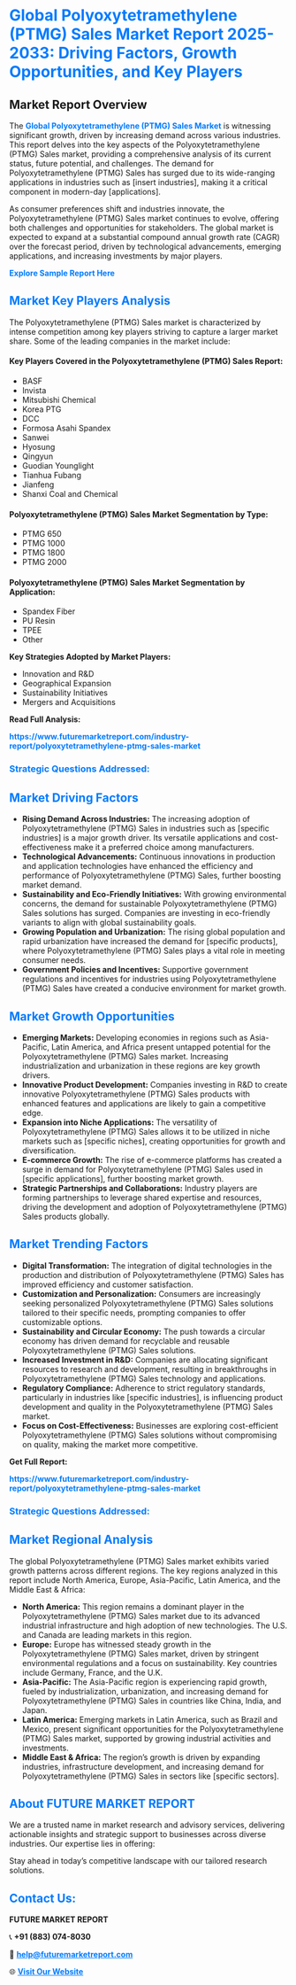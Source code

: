 <h1 style="color: #007BFF;">Global Polyoxytetramethylene (PTMG) Sales Market Report 2025-2033: Driving Factors, Growth Opportunities, and Key Players</h1>

<section id="overview">
<h2>Market Report Overview</h2>
<p>The <a href="https://www.futuremarketreport.com/industry-report/polyoxytetramethylene-ptmg-sales-market" style="color: #007BFF; text-decoration: none;"><strong>Global Polyoxytetramethylene (PTMG) Sales Market</strong></a> is witnessing significant growth, driven by increasing demand across various industries. This report delves into the key aspects of the Polyoxytetramethylene (PTMG) Sales market, providing a comprehensive analysis of its current status, future potential, and challenges. The demand for Polyoxytetramethylene (PTMG) Sales has surged due to its wide-ranging applications in industries such as [insert industries], making it a critical component in modern-day [applications].</p>
<p>As consumer preferences shift and industries innovate, the Polyoxytetramethylene (PTMG) Sales market continues to evolve, offering both challenges and opportunities for stakeholders. The global market is expected to expand at a substantial compound annual growth rate (CAGR) over the forecast period, driven by technological advancements, emerging applications, and increasing investments by major players.</p>
</section>

<section id="overview">
<p><a href="https://www.futuremarketreport.com/request-sample/reportId=109405" style="color: #007BFF; text-decoration: none;"><strong>Explore Sample Report Here</strong></a></p>
</section>

<section id="key-players">
<h2 style="color: #007BFF;">Market Key Players Analysis</h2>
<p>The Polyoxytetramethylene (PTMG) Sales market is characterized by intense competition among key players striving to capture a larger market share. Some of the leading companies in the market include:</p>
<h4>Key Players Covered in the Polyoxytetramethylene (PTMG) Sales Report:</h4>
<ul><li>BASF</li><li>Invista</li><li>Mitsubishi Chemical</li><li>Korea PTG</li><li>DCC</li><li>Formosa Asahi Spandex</li><li>Sanwei</li><li>Hyosung</li><li>Qingyun</li><li>Guodian Younglight</li><li>Tianhua Fubang</li><li>Jianfeng</li><li>Shanxi Coal and Chemical</li></ul>
<h4>Polyoxytetramethylene (PTMG) Sales Market Segmentation by Type:</h4>
<ul><li>PTMG 650</li><li>PTMG 1000</li><li>PTMG 1800</li><li>PTMG 2000</li></ul>

<h4>Polyoxytetramethylene (PTMG) Sales Market Segmentation by Application:</h4>
<ul><li>Spandex Fiber</li><li>PU Resin</li><li>TPEE</li><li>Other</li></ul>
<p><strong>Key Strategies Adopted by Market Players:</strong></p>
<ul>
<li>Innovation and R&D</li>
<li>Geographical Expansion</li>
<li>Sustainability Initiatives</li>
<li>Mergers and Acquisitions</li>
</ul>
</section>

<section>
<p><strong>Read Full Analysis: </strong></p><a href="https://www.futuremarketreport.com/industry-report/polyoxytetramethylene-ptmg-sales-market" style="color: #007BFF; text-decoration: none;"><strong>https://www.futuremarketreport.com/industry-report/polyoxytetramethylene-ptmg-sales-market</strong></a>
<h3 style="color: #007BFF;">Strategic Questions Addressed:</h3>
</section>

<section id="driving-factors">
<h2 style="color: #007BFF;">Market Driving Factors</h2>
<ul>
<li><strong>Rising Demand Across Industries:</strong> The increasing adoption of Polyoxytetramethylene (PTMG) Sales in industries such as [specific industries] is a major growth driver. Its versatile applications and cost-effectiveness make it a preferred choice among manufacturers.</li>
<li><strong>Technological Advancements:</strong> Continuous innovations in production and application technologies have enhanced the efficiency and performance of Polyoxytetramethylene (PTMG) Sales, further boosting market demand.</li>
<li><strong>Sustainability and Eco-Friendly Initiatives:</strong> With growing environmental concerns, the demand for sustainable Polyoxytetramethylene (PTMG) Sales solutions has surged. Companies are investing in eco-friendly variants to align with global sustainability goals.</li>
<li><strong>Growing Population and Urbanization:</strong> The rising global population and rapid urbanization have increased the demand for [specific products], where Polyoxytetramethylene (PTMG) Sales plays a vital role in meeting consumer needs.</li>
<li><strong>Government Policies and Incentives:</strong> Supportive government regulations and incentives for industries using Polyoxytetramethylene (PTMG) Sales have created a conducive environment for market growth.</li>
</ul>
</section>

<section id="growth-opportunities">
<h2 style="color: #007BFF;">Market Growth Opportunities</h2>
<ul>
<li><strong>Emerging Markets:</strong> Developing economies in regions such as Asia-Pacific, Latin America, and Africa present untapped potential for the Polyoxytetramethylene (PTMG) Sales market. Increasing industrialization and urbanization in these regions are key growth drivers.</li>
<li><strong>Innovative Product Development:</strong> Companies investing in R&D to create innovative Polyoxytetramethylene (PTMG) Sales products with enhanced features and applications are likely to gain a competitive edge.</li>
<li><strong>Expansion into Niche Applications:</strong> The versatility of Polyoxytetramethylene (PTMG) Sales allows it to be utilized in niche markets such as [specific niches], creating opportunities for growth and diversification.</li>
<li><strong>E-commerce Growth:</strong> The rise of e-commerce platforms has created a surge in demand for Polyoxytetramethylene (PTMG) Sales used in [specific applications], further boosting market growth.</li>
<li><strong>Strategic Partnerships and Collaborations:</strong> Industry players are forming partnerships to leverage shared expertise and resources, driving the development and adoption of Polyoxytetramethylene (PTMG) Sales products globally.</li>
</ul>
</section>

<section id="trending-factors">
<h2 style="color: #007BFF;">Market Trending Factors</h2>
<ul>
<li><strong>Digital Transformation:</strong> The integration of digital technologies in the production and distribution of Polyoxytetramethylene (PTMG) Sales has improved efficiency and customer satisfaction.</li>
<li><strong>Customization and Personalization:</strong> Consumers are increasingly seeking personalized Polyoxytetramethylene (PTMG) Sales solutions tailored to their specific needs, prompting companies to offer customizable options.</li>
<li><strong>Sustainability and Circular Economy:</strong> The push towards a circular economy has driven demand for recyclable and reusable Polyoxytetramethylene (PTMG) Sales solutions.</li>
<li><strong>Increased Investment in R&D:</strong> Companies are allocating significant resources to research and development, resulting in breakthroughs in Polyoxytetramethylene (PTMG) Sales technology and applications.</li>
<li><strong>Regulatory Compliance:</strong> Adherence to strict regulatory standards, particularly in industries like [specific industries], is influencing product development and quality in the Polyoxytetramethylene (PTMG) Sales market.</li>
<li><strong>Focus on Cost-Effectiveness:</strong> Businesses are exploring cost-efficient Polyoxytetramethylene (PTMG) Sales solutions without compromising on quality, making the market more competitive.</li>
</ul>
</section>

<section>
<p><strong>Get Full Report: </strong></p><a href="https://www.futuremarketreport.com/industry-report/polyoxytetramethylene-ptmg-sales-market" style="color: #007BFF; text-decoration: none;"><strong>https://www.futuremarketreport.com/industry-report/polyoxytetramethylene-ptmg-sales-market</strong></a>
<h3 style="color: #007BFF;">Strategic Questions Addressed:</h3>
</section>


<section id="regional-analysis">
<h2 style="color: #007BFF;">Market Regional Analysis</h2>
<p>The global Polyoxytetramethylene (PTMG) Sales market exhibits varied growth patterns across different regions. The key regions analyzed in this report include North America, Europe, Asia-Pacific, Latin America, and the Middle East & Africa:</p>
<ul>
<li><strong>North America:</strong> This region remains a dominant player in the Polyoxytetramethylene (PTMG) Sales market due to its advanced industrial infrastructure and high adoption of new technologies. The U.S. and Canada are leading markets in this region.</li>
<li><strong>Europe:</strong> Europe has witnessed steady growth in the Polyoxytetramethylene (PTMG) Sales market, driven by stringent environmental regulations and a focus on sustainability. Key countries include Germany, France, and the U.K.</li>
<li><strong>Asia-Pacific:</strong> The Asia-Pacific region is experiencing rapid growth, fueled by industrialization, urbanization, and increasing demand for Polyoxytetramethylene (PTMG) Sales in countries like China, India, and Japan.</li>
<li><strong>Latin America:</strong> Emerging markets in Latin America, such as Brazil and Mexico, present significant opportunities for the Polyoxytetramethylene (PTMG) Sales market, supported by growing industrial activities and investments.</li>
<li><strong>Middle East & Africa:</strong> The region’s growth is driven by expanding industries, infrastructure development, and increasing demand for Polyoxytetramethylene (PTMG) Sales in sectors like [specific sectors].</li>
</ul>
</section>

<footer>
<h2 style="color: #007BFF;">About FUTURE MARKET REPORT</h2>
<p>We are a trusted name in market research and advisory services, delivering actionable insights and strategic support to businesses across diverse industries. Our expertise lies in offering:</p>

<p>Stay ahead in today’s competitive landscape with our tailored research solutions.</p>

<h2 style="color: #007BFF;">Contact Us:</h2>
<p><strong>FUTURE MARKET REPORT</strong></p>
<p>📞 <strong>+91 (883) 074-8030</strong></p>
<p>📧 <strong><a href="mailto:help@futuremarketreport.com" style="color: #007BFF;">help@futuremarketreport.com</a></strong></p>
<p>🌐 <strong><a href="https://www.futuremarketreport.com/" style="color: #007BFF;">Visit Our Website</a></strong></p>
</footer>